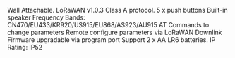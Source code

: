 Wall Attachable.
LoRaWAN v1.0.3 Class A protocol.
5 x push buttons
Built-in speaker
Frequency Bands: CN470/EU433/KR920/US915/EU868/AS923/AU915
AT Commands to change parameters
Remote configure parameters via LoRaWAN Downlink
Firmware upgradable via program port
Support 2 x AA LR6 batteries.
IP Rating: IP52
